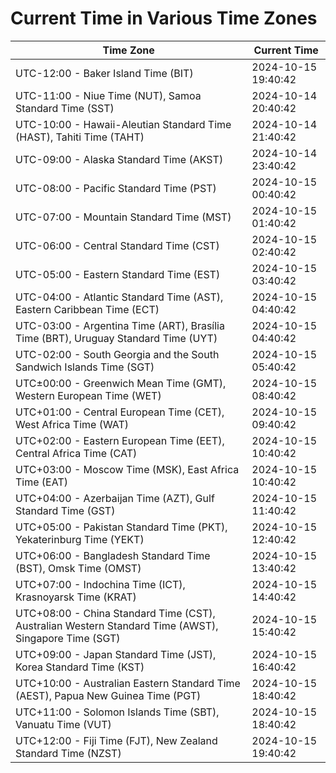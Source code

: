 # Current Time in Various Time Zones

| Time Zone | Current Time |
|-----------|--------------|
| UTC-12:00 - Baker Island Time (BIT) | 2024-10-15 19:40:42 |
| UTC-11:00 - Niue Time (NUT), Samoa Standard Time (SST) | 2024-10-14 20:40:42 |
| UTC-10:00 - Hawaii-Aleutian Standard Time (HAST), Tahiti Time (TAHT) | 2024-10-14 21:40:42 |
| UTC-09:00 - Alaska Standard Time (AKST) | 2024-10-14 23:40:42 |
| UTC-08:00 - Pacific Standard Time (PST) | 2024-10-15 00:40:42 |
| UTC-07:00 - Mountain Standard Time (MST) | 2024-10-15 01:40:42 |
| UTC-06:00 - Central Standard Time (CST) | 2024-10-15 02:40:42 |
| UTC-05:00 - Eastern Standard Time (EST) | 2024-10-15 03:40:42 |
| UTC-04:00 - Atlantic Standard Time (AST), Eastern Caribbean Time (ECT) | 2024-10-15 04:40:42 |
| UTC-03:00 - Argentina Time (ART), Brasília Time (BRT), Uruguay Standard Time (UYT) | 2024-10-15 04:40:42 |
| UTC-02:00 - South Georgia and the South Sandwich Islands Time (SGT) | 2024-10-15 05:40:42 |
| UTC±00:00 - Greenwich Mean Time (GMT), Western European Time (WET) | 2024-10-15 08:40:42 |
| UTC+01:00 - Central European Time (CET), West Africa Time (WAT) | 2024-10-15 09:40:42 |
| UTC+02:00 - Eastern European Time (EET), Central Africa Time (CAT) | 2024-10-15 10:40:42 |
| UTC+03:00 - Moscow Time (MSK), East Africa Time (EAT) | 2024-10-15 10:40:42 |
| UTC+04:00 - Azerbaijan Time (AZT), Gulf Standard Time (GST) | 2024-10-15 11:40:42 |
| UTC+05:00 - Pakistan Standard Time (PKT), Yekaterinburg Time (YEKT) | 2024-10-15 12:40:42 |
| UTC+06:00 - Bangladesh Standard Time (BST), Omsk Time (OMST) | 2024-10-15 13:40:42 |
| UTC+07:00 - Indochina Time (ICT), Krasnoyarsk Time (KRAT) | 2024-10-15 14:40:42 |
| UTC+08:00 - China Standard Time (CST), Australian Western Standard Time (AWST), Singapore Time (SGT) | 2024-10-15 15:40:42 |
| UTC+09:00 - Japan Standard Time (JST), Korea Standard Time (KST) | 2024-10-15 16:40:42 |
| UTC+10:00 - Australian Eastern Standard Time (AEST), Papua New Guinea Time (PGT) | 2024-10-15 18:40:42 |
| UTC+11:00 - Solomon Islands Time (SBT), Vanuatu Time (VUT) | 2024-10-15 18:40:42 |
| UTC+12:00 - Fiji Time (FJT), New Zealand Standard Time (NZST) | 2024-10-15 19:40:42 |
